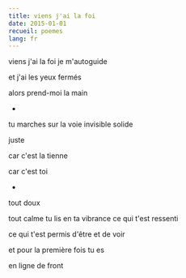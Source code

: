 ```yaml
---
title: viens j'ai la foi
date: 2015-01-01
recueil: poemes
lang: fr
---
```


viens j'ai la foi
je m'autoguide

et j'ai les yeux fermés

alors prend-moi la main

*

tu marches sur la voie invisible
solide

juste

car c'est la tienne

car c'est toi

*

tout doux

tout calme tu lis
en ta vibrance ce qui t'est ressenti

ce qui t'est permis d'être et de voir

et pour la première fois
tu es

en ligne de front
